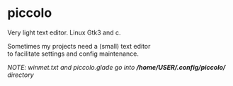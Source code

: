 # piccolo
Very light text editor. Linux Gtk3 and c.

Sometimes my projects need a (small) text editor  
to facilitate settings and config maintenance.

_NOTE:
winmet.txt and piccolo.glade go into __/home/USER/.config/piccolo/__ directory_
